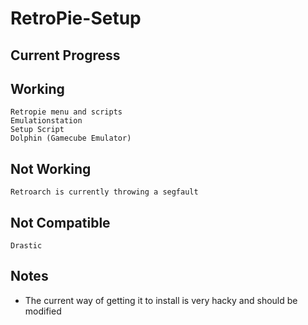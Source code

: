 RetroPie-Setup
==============

Current Progress
-------------

Working
-------------
```
Retropie menu and scripts
Emulationstation
Setup Script
Dolphin (Gamecube Emulator)
```

Not Working
-------------
```
Retroarch is currently throwing a segfault
```

Not Compatible
-------------
```
Drastic
```


Notes
-------------
* The current way of getting it to install is very hacky and should be modified
